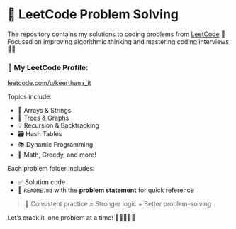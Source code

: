 # 🧩 LeetCode Problem Solving

The repository contains my solutions to coding problems from [LeetCode](https://leetcode.com/) 🚀  
Focused on improving algorithmic thinking and mastering coding interviews 💼✨


### 🔗 My LeetCode Profile:
 [leetcode.com/u/keerthana_it](https://leetcode.com/u/keerthana_it)


Topics include:
- 🔁 Arrays & Strings  
- 🌲 Trees & Graphs  
- 💡 Recursion & Backtracking  
- 🗃️ Hash Tables  
- 📚 Dynamic Programming  
- 🧮 Math, Greedy, and more!

Each problem folder includes:
- ✅ Solution code
- 📝 `README.md` with the **problem statement** for quick reference

> 🚧 Consistent practice = Stronger logic + Better problem-solving

Let’s crack it, one problem at a time! 💪👨‍💻👩‍💻
